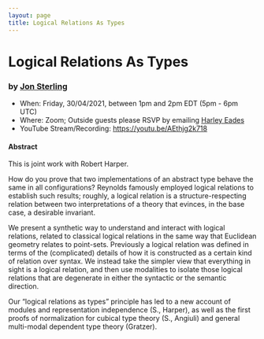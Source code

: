 ```yaml
---
layout: page
title: Logical Relations As Types
---
```


Logical Relations As Types
======
### by [Jon Sterling](https://www.jonmsterling.com/)

- When: Friday, 30/04/2021, between 1pm and 2pm EDT (5pm - 6pm UTC)
- Where: Zoom; Outside guests please RSVP by emailing <a href="mailto:harley.eades@gmail.com">Harley Eades</a>
- YouTube Stream/Recording: <https://youtu.be/AEthjg2k718>

#### Abstract

This is joint work with Robert Harper.

How do you prove that two implementations of an abstract type behave
the same in all configurations? Reynolds famously employed logical
relations to establish such results; roughly, a logical relation is a
structure-respecting relation between two interpretations of a theory
that evinces, in the base case, a desirable invariant.

We present a synthetic way to understand and interact with logical
relations, related to classical logical relations in the same way that
Euclidean geometry relates to point-sets. Previously a logical
relation was defined in terms of the (complicated) details of how it
is constructed as a certain kind of relation over syntax. We instead
take the simpler view that everything in sight is a logical relation,
and then use modalities to isolate those logical relations that are
degenerate in either the syntactic or the semantic direction.

Our “logical relations as types” principle has led to a new account of
modules and representation independence (S., Harper), as well as the
first proofs of normalization for cubical type theory (S., Angiuli)
and general multi-modal dependent type theory (Gratzer).
